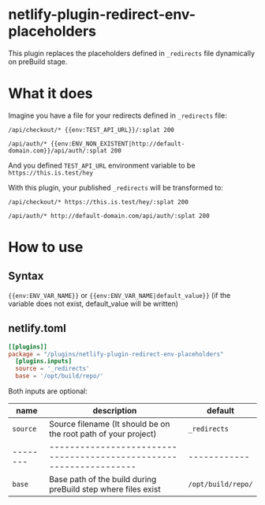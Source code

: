 # netlify-plugin-redirect-env-placeholders

This plugin replaces the placeholders defined in `_redirects` file dynamically on preBuild stage. 

# What it does

Imagine you have a file for your redirects defined in `_redirects` file:

```
/api/checkout/* {{env:TEST_API_URL}}/:splat 200

/api/auth/* {{env:ENV_NON_EXISTENT|http://default-domain.com}}/api/auth/:splat 200

```

And you defined `TEST_API_URL` environment variable to be `https://this.is.test/hey`

With this plugin, your published `_redirects` will be transformed to:

```
/api/checkout/* https://this.is.test/hey/:splat 200

/api/auth/* http://default-domain.com/api/auth/:splat 200
```

# How to use

## Syntax

`{{env:ENV_VAR_NAME}}` or `{{env:ENV_VAR_NAME|default_value}}` (if the variable does not exist, default_value will be written)

## netlify.toml

```toml
[[plugins]]
package = "/plugins/netlify-plugin-redirect-env-placeholders"
  [plugins.inputs]
  source = '_redirects'
  base = '/opt/build/repo/'

```

Both inputs are optional:

| name     | description                                                         | default      |
| -------- | ------------------------------------------------------------------- | ------------ |
| `source` | Source filename (It should be on the root path of your project)     | `_redirects` |
| -------- | ------------------------------------------------------------------- | ------------ |
| `base`   | Base path of the build during preBuild step where files exist       | `/opt/build/repo/` |

